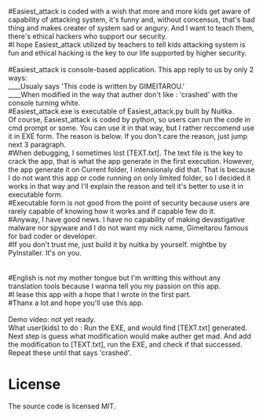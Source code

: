 #Easiest_attack is coded with a wish that more and more kids get aware of capability of attacking system, it's funny and, without concensus, that's bad thing and makes creater of system sad or angury. And I want to teach them, there's ethical hackers who support our security.<br>
#I hope Easiest_attack utilized by teachers to tell kids attacking system is fun and ethical hacking is the key to our life supported by higher security.<br>
<br>
#Easiest_attack is console-based application. This app reply to us by only 2 ways:<br>
____Usualy says 'This code is written by GIMEITAROU.'<br>
____When modified in the way that auther don't like : 'crashed' with the console turning white.<br>
#Easiest_attack.exe is executable of Easiest_attack.py built by Nuitka.<br>
Of course, Easiest_attack is coded by python, so users can run the code in cmd prompt or some. You can use it in that way, but I rather reccomend use it in EXE form. The reason is below. If you don't care the reason, just jump next 3 paragraph.<br>
#When debugging, I sometimes lost [TEXT.txt]. The text file is the key to crack the app, that is what the app generate in the first execution. However, the app generate it on Current folder, I intensionaly did that. That is because I do not want this app or code running on only limited folder, so I decided it works in that way and I'll explain the reason and tell it's better to use it in executable form.<br>
#Executable form is not good from the point of security because users are rarely capable of knowing how it works and if capable few do it.<br>
#Anyway, I have good news. I have no capability of making devastigative malware nor spyware and I do not want my nick name, Gimeitarou famous for bad coder or developer.<br>
#If you don't trust me, just build it by nuitka by yourself. mightbe by PyInstaller. It's on you.<br>
<br>
<br>
#English is not my mother tongue but I'm writting this without any translation tools because I wanna tell you my passion on this app.<br>
#I lease this app with a hope that I wrote in the first part.<br>
#Thanx a lot and hope you'll use this app.<br>
<br>
Demo video: not yet ready.<br>
What user(kids) to do : Run the EXE, and would find [TEXT.txt] generated. Next step is guess what modification would make auther get mad. And add the modification to [TEXT.txt], run the EXE, and check if that successed. Repeat these until that says 'crashed'.<br>

# License
The source code is licensed MIT.